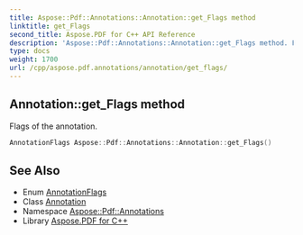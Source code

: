 ```yaml
---
title: Aspose::Pdf::Annotations::Annotation::get_Flags method
linktitle: get_Flags
second_title: Aspose.PDF for C++ API Reference
description: 'Aspose::Pdf::Annotations::Annotation::get_Flags method. Flags of the annotation in C++.'
type: docs
weight: 1700
url: /cpp/aspose.pdf.annotations/annotation/get_flags/
---
```

## Annotation::get_Flags method


Flags of the annotation.

```cpp
AnnotationFlags Aspose::Pdf::Annotations::Annotation::get_Flags()
```

## See Also

* Enum [AnnotationFlags](../../annotationflags/)
* Class [Annotation](../)
* Namespace [Aspose::Pdf::Annotations](../../)
* Library [Aspose.PDF for C++](../../../)
